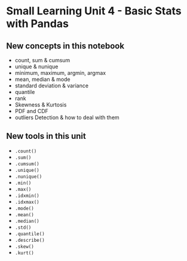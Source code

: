 # Small Learning Unit 4 - Basic Stats with Pandas

## New concepts in this notebook
- count, sum & cumsum
- unique & nunique
- minimum, maximum, argmin, argmax
- mean, median & mode
- standard deviation & variance
- quantile
- rank
- Skewness & Kurtosis
- PDF and CDF
- outliers Detection & how to deal with them

 
 ## New tools in this unit
 * `.count()`
 * `.sum()`
 * `.cumsum()`
 * `.unique()`
 * `.nunique()` 
 * `.min()` 
 * `.max()`
 * `.idxmin()`
 * `.idxmax()`
 * `.mode()`
 * `.mean()`
 * `.median()`
 * `.std()`
 * `.quantile()`
 * `.describe()` 
 * `.skew()`
 * `.kurt()`
 
